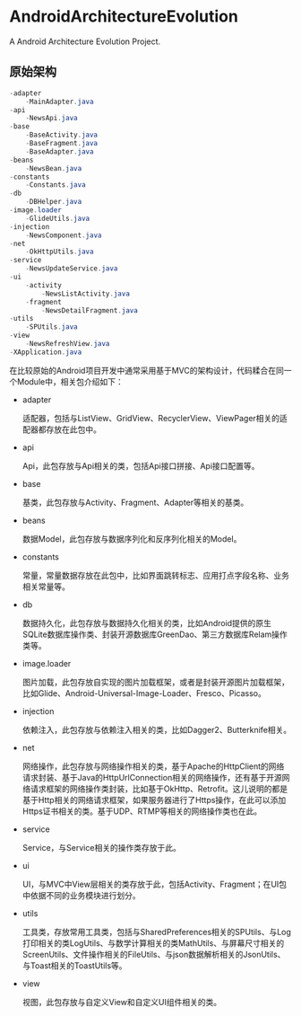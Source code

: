 # AndroidArchitectureEvolution

A Android Architecture Evolution Project.

## 原始架构

```java
-adapter
	-MainAdapter.java
-api
	-NewsApi.java
-base
	-BaseActivity.java
    -BaseFragment.java
    -BaseAdapter.java
-beans
	-NewsBean.java
-constants
	-Constants.java
-db
	-DBHelper.java
-image.loader
	-GlideUtils.java
-injection
	-NewsComponent.java
-net
	-OkHttpUtils.java
-service
	-NewsUpdateService.java
-ui
	-activity
    	-NewsListActivity.java
    -fragment
    	-NewsDetailFragment.java
-utils
	-SPUtils.java
-view
	-NewsRefreshView.java
-XApplication.java
```

在比较原始的Android项目开发中通常采用基于MVC的架构设计，代码糅合在同一个Module中，相关包介绍如下：

- adapter

	适配器，包括与ListView、GridView、RecyclerView、ViewPager相关的适配器都存放在此包中。
- api

	Api，此包存放与Api相关的类，包括Api接口拼接、Api接口配置等。
- base

	基类，此包存放与Activity、Fragment、Adapter等相关的基类。
- beans

	数据Model，此包存放与数据序列化和反序列化相关的Model。
- constants

	常量，常量数据存放在此包中，比如界面跳转标志、应用打点字段名称、业务相关常量等。
- db

	数据持久化，此包存放与数据持久化相关的类，比如Android提供的原生SQLite数据库操作类、封装开源数据库GreenDao、第三方数据库Relam操作类等。
- image.loader

	图片加载，此包存放自实现的图片加载框架，或者是封装开源图片加载框架，比如Glide、Android-Universal-Image-Loader、Fresco、Picasso。
- injection

	依赖注入，此包存放与依赖注入相关的类，比如Dagger2、Butterknife相关。
- net

	网络操作，此包存放与网络操作相关的类，基于Apache的HttpClient的网络请求封装、基于Java的HttpUrlConnection相关的网络操作，还有基于开源网络请求框架的网络操作类封装，比如基于OkHttp、Retrofit。这儿说明的都是基于Http相关的网络请求框架，如果服务器进行了Https操作，在此可以添加Https证书相关的类。基于UDP、RTMP等相关的网络操作类也在此。
- service

	Service，与Service相关的操作类存放于此。
- ui

	UI，与MVC中View层相关的类存放于此，包括Activity、Fragment；在UI包中依据不同的业务模块进行划分。
- utils

	工具类，存放常用工具类，包括与SharedPreferences相关的SPUtils、与Log打印相关的类LogUtils、与数学计算相关的类MathUtils、与屏幕尺寸相关的ScreenUtils、文件操作相关的FileUtils、与json数据解析相关的JsonUtils、与Toast相关的ToastUtils等。
- view

	视图，此包存放与自定义View和自定义UI组件相关的类。